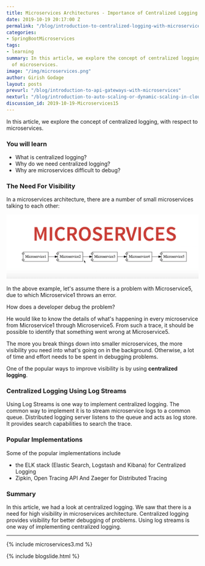 ```yaml
---
title: Microservices Architectures - Importance of Centralized Logging
date: 2019-10-19 20:17:00 Z
permalink: "/blog/introduction-to-centralized-logging-with-microservices"
categories:
- SpringBootMicroservices
tags:
- learning
summary: In this article, we explore the concept of centralized logging, in the context
  of microservices.
image: "/img/microservices.png"
author: Girish Godage
layout: posts
prevurl: "/blog/introduction-to-api-gateways-with-microservices"
nexturl: "/blog/introduction-to-auto-scaling-or-dynamic-scaling-in-cloud"
discussion_id: 2019-10-19-Microservices15
---
```


In this article, we explore the concept of centralized logging, with respect to microservices.

### You will learn
- What is centralized logging?
- Why do we need centralized logging?
- Why are microservices difficult to debug?

### The Need For Visibility

In a microservices architecture, there are a number of small microservices talking to each other:

![image info](/images/Capture-057-02.png)

In the above example, let's assume there is a problem with Microservice5, due to which Microservice1 throws an error. 

How does a developer debug the problem?

He would like to know the details of what's happening in every microservice from Microservice1 through Microservice5. From such a trace, it should be possible to identify that something went wrong at Microservice5.

The more you break things down into smaller microservices, the more visibility you need into what's going on in the background. Otherwise, a lot of time and effort needs to be spent in debugging problems. 

One of the popular ways to improve visibility is by using **centralized logging**. 

### Centralized Logging Using Log Streams

Using Log Streams is one way to implement centralized logging. The common way to implement it is to stream microservice logs to a common queue. Distributed logging server listens to the queue and acts as log store. It provides search capabilities to search the trace.

### Popular Implementations

Some of the popular implementations include 
- the ELK stack (Elastic Search, Logstash and Kibana) for Centralized Logging
- Zipkin, Open Tracing API And Zaeger for Distributed Tracing

### Summary

In this article, we had a look at centralized logging. We saw that there is a need for high visibility in microservices architecture. Centralized logging provides visibility for better debugging of problems. Using log streams is one way of implementing centralized logging. 

---
{% include microservices3.md %}

{% include blogslide.html %}

